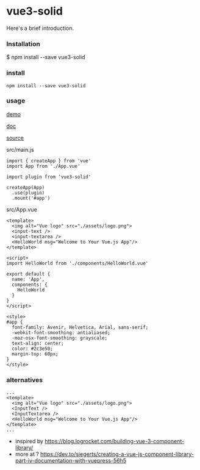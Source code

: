 # vue3-solid

Here's a brief introduction.

### Installation

$ npm install --save vue3-solid


### install
`npm install --save vue3-solid`

### usage


[demo](https://github.com/scenaristeur/vue3-solid-demo)

[doc](https://scenaristeur.github.io/vue3-solid/)

[source](https://github.com/scenaristeur/vue3-solid)

src/main.js
```
import { createApp } from 'vue'
import App from './App.vue'

import plugin from 'vue3-solid'

createApp(App)
  .use(plugin)
  .mount('#app')
```

src/App.vue

```
<template>
  <img alt="Vue logo" src="./assets/logo.png">
  <input-text />
  <input-textarea />
  <HelloWorld msg="Welcome to Your Vue.js App"/>
</template>

<script>
import HelloWorld from './components/HelloWorld.vue'

export default {
  name: 'App',
  components: {
    HelloWorld
  }
}
</script>

<style>
#app {
  font-family: Avenir, Helvetica, Arial, sans-serif;
  -webkit-font-smoothing: antialiased;
  -moz-osx-font-smoothing: grayscale;
  text-align: center;
  color: #2c3e50;
  margin-top: 60px;
}
</style>

```


### alternatives
```
...
<template>
  <img alt="Vue logo" src="./assets/logo.png">
  <InputText />
  <InputTextarea />
  <HelloWorld msg="Welcome to Your Vue.js App"/>
</template>
...

```




- inspired by https://blog.logrocket.com/building-vue-3-component-library/
- more at ? https://dev.to/siegerts/creating-a-vue-js-component-library-part-iv-documentation-with-vuepress-56h5

